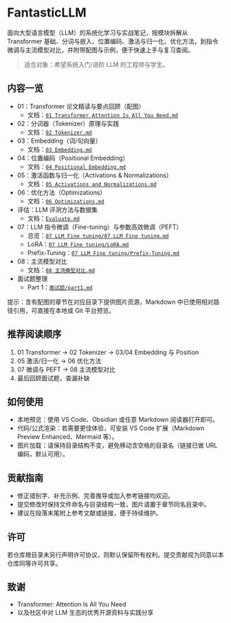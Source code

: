 # FantasticLLM

面向大型语言模型（LLM）的系统化学习与实战笔记，按模块拆解从 Transformer 基础、分词与嵌入、位置编码、激活与归一化、优化方法，到指令微调与主流模型对比，并附带配图与示例，便于快速上手与复习查阅。

> 适合对象：希望系统入门/进阶 LLM 的工程师与学生。

## 内容一览

- 01：Transformer 论文精读与要点回顾（配图）
  - 文档：[`01 Transformer Attention Is All You Need.md`](./01%20Transformer%20Attention%20Is%20All%20You%20Need.md)
- 02：分词器（Tokenizer）原理与实践
  - 文档：[`02 Tokenizer.md`](02%20Tokenizer.md)
- 03：Embedding（词/句向量）
  - 文档：[`03 Embedding.md`](03%20Embedding.md)
- 04：位置编码（Positional Embedding）
  - 文档：[`04 Positional Embedding.md`](04%20Positional%20Embedding.md)
- 05：激活函数与归一化（Activations & Normalizations）
  - 文档：[`05 Activations and Normalizations.md`](05%20Activations%20and%20Normalizations.md)
- 06：优化方法（Optimizations）
  - 文档：[`06 Optimizations.md`](06%20Optimizations.md)
- 评估：LLM 评测方法与数据集
  - 文档：[`Evaluate.md`](./Evaluate.md)
- 07：LLM 指令微调（Fine-tuning）与参数高效微调（PEFT）
  - 总览：[`07 LLM Fine tuning/07 LLM Fine tuning.md`](07%20LLM%20Fine%20tuning/07%20LLM%20Fine%20tuning.md)
  - LoRA：[`07 LLM Fine tuning/LoRA.md`](07%20LLM%20Fine%20tuning/LoRA.md)
  - Prefix-Tuning：[`07 LLM Fine tuning/Prefix-Tuning.md`](07%20LLM%20Fine%20tuning/Prefix-Tuning.md)
- 08：主流模型对比
  - 文档：[`08 主流模型对比.md`](08%20主流模型对比.md)
- 面试题整理
  - Part 1：[`面试题/part1.md`](面试题/part1.md)

提示：含有配图的章节在对应目录下提供图片资源，Markdown 中已使用相对路径引用，可直接在本地或 Git 平台预览。

## 推荐阅读顺序

1) 01 Transformer → 02 Tokenizer → 03/04 Embedding 与 Position
2) 05 激活/归一化 → 06 优化方法
3) 07 微调与 PEFT → 08 主流模型对比
4) 最后回顾面试题，查漏补缺

## 如何使用

- 本地预览：使用 VS Code、Obsidian 或任意 Markdown 阅读器打开即可。
- 代码/公式渲染：若需要更佳体验，可安装 VS Code 扩展（Markdown Preview Enhanced、Mermaid 等）。
- 图片加载：请保持目录结构不变，避免移动含空格的目录名（链接已做 URL 编码，默认可用）。

## 贡献指南

- 修正错别字、补充示例、完善推导或加入参考链接均欢迎。
- 提交修改时保持文件命名与目录结构一致，图片请置于章节同名目录中。
- 建议在段落末尾附上参考文献或链接，便于持续维护。

## 许可

若仓库根目录未另行声明许可协议，则默认保留所有权利。提交贡献视为同意以本仓库同等许可共享。

## 致谢

- Transformer: Attention Is All You Need
- 以及社区中对 LLM 生态的优秀开源资料与实践分享
